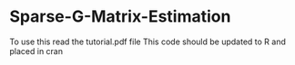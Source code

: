 # Sparse-G-Matrix-Estimation
To use this read the tutorial.pdf file
This code should be updated to R and placed in cran
